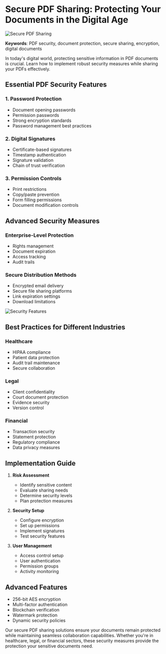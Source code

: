 # Secure PDF Sharing: Protecting Your Documents in the Digital Age

![Secure PDF Sharing](/blog/images/secure-sharing.png)

**Keywords**: PDF security, document protection, secure sharing, encryption, digital documents

In today's digital world, protecting sensitive information in PDF documents is crucial. Learn how to implement robust security measures while sharing your PDFs effectively.

## Essential PDF Security Features

### 1. Password Protection
- Document opening passwords
- Permission passwords
- Strong encryption standards
- Password management best practices

### 2. Digital Signatures
- Certificate-based signatures
- Timestamp authentication
- Signature validation
- Chain of trust verification

### 3. Permission Controls
- Print restrictions
- Copy/paste prevention
- Form filling permissions
- Document modification controls

## Advanced Security Measures

### Enterprise-Level Protection
- Rights management
- Document expiration
- Access tracking
- Audit trails

### Secure Distribution Methods
- Encrypted email delivery
- Secure file sharing platforms
- Link expiration settings
- Download limitations

![Security Features](/blog/images/security-features.png)

## Best Practices for Different Industries

### Healthcare
- HIPAA compliance
- Patient data protection
- Audit trail maintenance
- Secure collaboration

### Legal
- Client confidentiality
- Court document protection
- Evidence security
- Version control

### Financial
- Transaction security
- Statement protection
- Regulatory compliance
- Data privacy measures

## Implementation Guide

1. **Risk Assessment**
   - Identify sensitive content
   - Evaluate sharing needs
   - Determine security levels
   - Plan protection measures

2. **Security Setup**
   - Configure encryption
   - Set up permissions
   - Implement signatures
   - Test security features

3. **User Management**
   - Access control setup
   - User authentication
   - Permission groups
   - Activity monitoring

## Advanced Features

- 256-bit AES encryption
- Multi-factor authentication
- Blockchain verification
- Watermark protection
- Dynamic security policies

Our secure PDF sharing solutions ensure your documents remain protected while maintaining seamless collaboration capabilities. Whether you're in healthcare, legal, or financial sectors, these security measures provide the protection your sensitive documents need.
